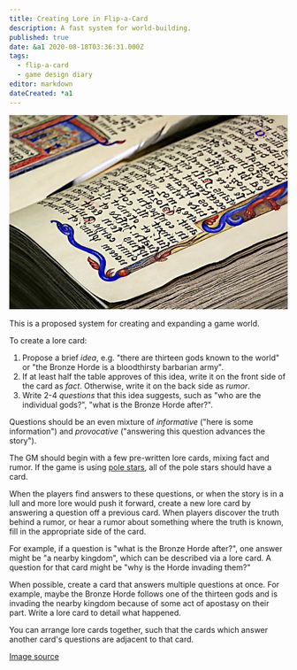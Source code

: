 ```yaml
---
title: Creating Lore in Flip-a-Card
description: A fast system for world-building.
published: true
date: &a1 2020-08-18T03:36:31.000Z
tags:
  - flip-a-card
  - game design diary
editor: markdown
dateCreated: *a1
---
```


![Featured Image](creating-lore-in-flip-a-card.jpg)

This is a proposed system for creating and expanding a game world.

To create a lore card:

1. Propose a brief _idea_, e.g. "there are thirteen gods known to the world"
   or "the Bronze Horde is a bloodthirsty barbarian army".
2. If at least half the table approves of this idea,
   write it on the front side of the card as _fact_.
   Otherwise, write it on the back side as _rumor_.
3. Write 2-4 _questions_ that this idea suggests,
   such as "who are the individual gods?",
   "what is the Bronze Horde after?".

Questions should be an even mixture of _informative_ ("here is some information")
and _provocative_ ("answering this question advances the story").

The GM should begin with a few pre-written lore cards, mixing fact and rumor.
If the game is using [pole stars](https://astralfrontier.itch.io/pole-stars), all of the pole stars should have a card.

When the players find answers to these questions,
or when the story is in a lull and more lore would push it forward,
create a new lore card by answering a question off a previous card.
When players discover the truth behind a rumor,
or hear a rumor about something where the truth is known,
fill in the appropriate side of the card.

For example, if a question is "what is the Bronze Horde after?",
one answer might be "a nearby kingdom", which can be described via a lore card.
A question for that card might be "why is the Horde invading them?"

When possible, create a card that answers multiple questions at once.
For example, maybe the Bronze Horde follows one of the thirteen gods
and is invading the nearby kingdom because of some act of apostasy on their part.
Write a lore card to detail what happened.

You can arrange lore cards together,
such that the cards which answer another card's questions are adjacent to that card.

[Image source](https://www.pikist.com/free-photo-vkune)